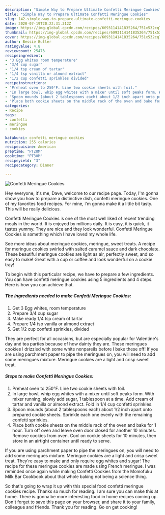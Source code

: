 ```yaml
---
description: "Simple Way to Prepare Ultimate Confetti Meringue Cookies"
title: "Simple Way to Prepare Ultimate Confetti Meringue Cookies"
slug: 142-simple-way-to-prepare-ultimate-confetti-meringue-cookies
date: 2020-07-19T20:22:31.312Z
image: https://img-global.cpcdn.com/recipes/6093114141835264/751x532cq70/confetti-meringue-cookies-recipe-main-photo.jpg
thumbnail: https://img-global.cpcdn.com/recipes/6093114141835264/751x532cq70/confetti-meringue-cookies-recipe-main-photo.jpg
cover: https://img-global.cpcdn.com/recipes/6093114141835264/751x532cq70/confetti-meringue-cookies-recipe-main-photo.jpg
author: Bessie Butler
ratingvalue: 4.8
reviewcount: 25473
recipeingredient:
- "3 Egg whites room temperature"
- "3/4 cup sugar"
- "1/4 tsp cream of tartar"
- "1/4 tsp vanilla or almond extract"
- "1/2 cup confetti sprinkles divided"
recipeinstructions:
- "Preheat oven to 250°F. Line two cookie sheets with foil."
- "In large bowl, whip egg whites with a mixer until soft peaks form. With mixer running, slowly add sugar, 1 tablespoon at a time. Add cream of tartar and vanilla or almond extract. Fold in 1/4 cup confetti sprinkles."
- "Spoon mounds (about 2 tablespoons each) about 1/2 inch apart onto prepared cookie sheets. Sprinkle each one evenly with the remaining confetti sprinkles."
- "Place both cookie sheets on the middle rack of the oven and bake for 1 hour. Turn off oven and leave oven door closed for another 10 minutes. Remove cookies from oven. Cool on cookie sheets for 10 minutes, then store in an airtight container until ready to serve."
categories:
- Recipe
tags:
- confetti
- meringue
- cookies

katakunci: confetti meringue cookies 
nutrition: 255 calories
recipecuisine: American
preptime: "PT28M"
cooktime: "PT30M"
recipeyield: "3"
recipecategory: Dinner

---
```



![Confetti Meringue Cookies](https://img-global.cpcdn.com/recipes/6093114141835264/751x532cq70/confetti-meringue-cookies-recipe-main-photo.jpg)

Hey everyone, it's me, Dave, welcome to our recipe page. Today, I'm gonna show you how to prepare a distinctive dish, confetti meringue cookies. One of my favorites food recipes. For mine, I'm gonna make it a little bit tasty. This will be really delicious.

Confetti Meringue Cookies is one of the most well liked of recent trending meals in the world. It is enjoyed by millions daily. It is easy, it is quick, it tastes yummy. They are nice and they look wonderful. Confetti Meringue Cookies is something which I have loved my whole life.

See more ideas about meringue cookies, meringue, sweet treats. A recipe for meringue cookies swirled with salted caramel sauce and dark chocolate. These beautiful meringue cookies are light as air, perfectly sweet, and so easy to make! Great with a cup or coffee and look wonderful on a cookie tray!


To begin with this particular recipe, we have to prepare a few ingredients. You can have confetti meringue cookies using 5 ingredients and 4 steps. Here is how you can achieve that.

<!--inarticleads1-->

##### The ingredients needed to make Confetti Meringue Cookies:

1. Get 3 Egg whites, room temperature
1. Prepare 3/4 cup sugar
1. Make ready 1/4 tsp cream of tartar
1. Prepare 1/4 tsp vanilla or almond extract
1. Get 1/2 cup confetti sprinkles, divided


They are perfect for all occasions, but are especially popular for Valentine&#39;s day and tea parties because of how dainty they are. These meringues cookies I drizzled with some white nonpareils before I bake these off! If you are using parchment paper to pipe the meringues on, you will need to add some meringues mixture. Meringue cookies are a light and crisp sweet treat. 

<!--inarticleads2-->

##### Steps to make Confetti Meringue Cookies:

1. Preheat oven to 250°F. Line two cookie sheets with foil.
1. In large bowl, whip egg whites with a mixer until soft peaks form. With mixer running, slowly add sugar, 1 tablespoon at a time. Add cream of tartar and vanilla or almond extract. Fold in 1/4 cup confetti sprinkles.
1. Spoon mounds (about 2 tablespoons each) about 1/2 inch apart onto prepared cookie sheets. Sprinkle each one evenly with the remaining confetti sprinkles.
1. Place both cookie sheets on the middle rack of the oven and bake for 1 hour. Turn off oven and leave oven door closed for another 10 minutes. Remove cookies from oven. Cool on cookie sheets for 10 minutes, then store in an airtight container until ready to serve.


If you are using parchment paper to pipe the meringues on, you will need to add some meringues mixture. Meringue cookies are a light and crisp sweet treat. They&#39;re easy to make and only require egg whites and sugar! The recipe for these meringue cookies are made using French meringue. I was reminded once again while making Confetti Cookies from the Momofuku Milk Bar Cookbook about that whole baking not being a science thing. 

So that's going to wrap it up with this special food confetti meringue cookies recipe. Thanks so much for reading. I am sure you can make this at home. There is gonna be more interesting food in home recipes coming up. Don't forget to save this page on your browser, and share it to your family, colleague and friends. Thank you for reading. Go on get cooking!
